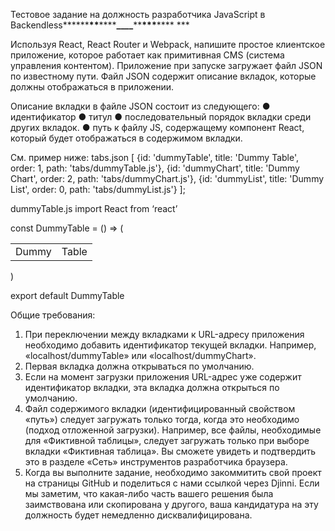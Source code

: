 Тестовое задание на должность разработчика JavaScript в Backendless**\*\*\*\***\*\***\*\*\*\***\_\_\_\_**\*\***\*\*\***\*\*** \*\*\*

Используя React, React Router и Webpack, напишите простое клиентское приложение, которое работает как примитивная CMS (система управления контентом).
Приложение при запуске загружает файл JSON по известному пути. Файл JSON содержит описание вкладок, которые должны отображаться в приложении.

Описание вкладки в файле JSON состоит из следующего:
● идентификатор
● титул
● последовательный порядок вкладки среди других вкладок.
● путь к файлу JS, содержащему компонент React, который будет отображаться в содержимом вкладки.

См. пример ниже:
tabs.json
[
{id: 'dummyTable', title: 'Dummy Table', order: 1, path: 'tabs/dummyTable.js'},
{id: 'dummyChart', title: 'Dummy Chart', order: 2, path: 'tabs/dummyChart.js'},
{id: 'dummyList', title: 'Dummy List', order: 0, path: 'tabs/dummyList.js'}
];

dummyTable.js
import React from ‘react’

const DummyTable = () => (

  <table><tr><td>Dummy</td><td>Table</td></tr></table>
)

export default DummyTable

Общие требования:

1. При переключении между вкладками к URL-адресу приложения необходимо добавить идентификатор текущей вкладки. Например, «localhost/dummyTable» или «localhost/dummyChart».
2. Первая вкладка должна открываться по умолчанию.
3. Если на момент загрузки приложения URL-адрес уже содержит идентификатор вкладки, эта вкладка должна открыться по умолчанию.
4. Файл содержимого вкладки (идентифицированный свойством «путь») следует загружать только тогда, когда это необходимо (подход отложенной загрузки). Например, все файлы, необходимые для «Фиктивной таблицы», следует загружать только при выборе вкладки «Фиктивная таблица». Вы сможете увидеть и подтвердить это в разделе «Сеть» инструментов разработчика браузера.
5. Когда вы выполните задание, необходимо закоммитить свой проект на страницы GitHub и поделиться с нами ссылкой через Djinni. Если мы заметим, что какая-либо часть вашего решения была заимствована или скопирована у другого, ваша кандидатура на эту должность будет немедленно дисквалифицирована.
